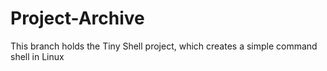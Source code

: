 # Project-Archive

This branch holds the Tiny Shell project, which creates a simple command shell in Linux
